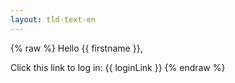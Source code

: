 ```yaml
---
layout: tld-text-en
---
```


{% raw %}
Hello {{ firstname }},

Click this link to log in:
{{ loginLink }}
{% endraw %}
